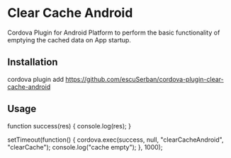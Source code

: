# Clear Cache Android
Cordova Plugin for Android Platform to perform the basic functionality of emptying the cached data on App startup.

## Installation
cordova plugin add https://github.com/escuSerban/cordova-plugin-clear-cache-android

## Usage
 function success(res) { console.log(res); }

setTimeout(function() {
     cordova.exec(success, null, "clearCacheAndroid", "clearCache");
    console.log("cache empty");
}, 1000);
